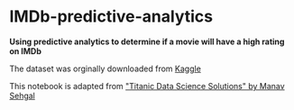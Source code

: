 # IMDb-predictive-analytics
**Using predictive analytics to determine if a movie will have a high rating on IMDb**

The dataset was orginally downloaded from [Kaggle](https://www.kaggle.com/deepmatrix/imdb-5000-movie-dataset)

This notebook is adapted from ["Titanic Data Science Solutions" by Manav Sehgal](https://www.kaggle.com/startupsci/titanic/titanic-data-science-solutions)